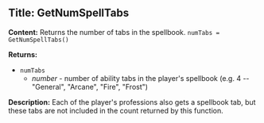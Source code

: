 ## Title: GetNumSpellTabs

**Content:**
Returns the number of tabs in the spellbook.
`numTabs = GetNumSpellTabs()`

**Returns:**
- `numTabs`
  - *number* - number of ability tabs in the player's spellbook (e.g. 4 -- "General", "Arcane", "Fire", "Frost")

**Description:**
Each of the player's professions also gets a spellbook tab, but these tabs are not included in the count returned by this function.